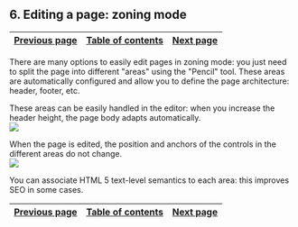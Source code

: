 
## 6. Editing a page: zoning mode
			

| [Previous page](../Concepts_WB/1410087116.md) | [Table of contents](../Concepts_WB/1410087102.md) | [Next page](../Concepts_WB/1410087118.md) |
| --- | --- | --- |



<a name="NOTE1"></a>
<a name="NOTE1_1"></a>
There are many options to easily edit pages in zoning mode: you just need to split the page into different "areas" using the "Pencil" tool. These areas are automatically configured and allow you to define the page architecture: header, footer, etc.

These areas can be easily handled in the editor: when you increase the header height, the page body adapts automatically. <br>![](https://doc.pcsoft.fr/en-US/images/image.awp?langid=3&name=P2_Edition%20d'une%20page%20en%20mode%20zoning%20-%20HC%20N%B0001.gif&type=thumb)


When the page is edited, the position and anchors of the controls in the different areas do not change. <br>![](https://doc.pcsoft.fr/en-US/images/image.awp?langid=3&name=P2_Edition%20d'une%20page%20en%20mode%20zoning%20-%20HC%20N%B0002.gif&type=thumb)


You can associate HTML 5 text-level semantics to each area: this improves SEO in some cases.

| [Previous page](../Concepts_WB/1410087116.md) | [Table of contents](../Concepts_WB/1410087102.md) | [Next page](../Concepts_WB/1410087118.md) |
| --- | --- | --- |




